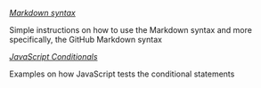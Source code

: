 [*Markdown syntax*](index.md)

Simple instructions on how to use the Markdown syntax and more specifically, the GitHub Markdown syntax  


[*JavaScript Conditionals*](conditionals.md)

Examples on how JavaScript tests the conditional statements  

